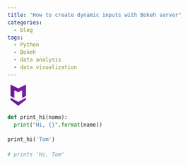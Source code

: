 ```yaml
---
title: "How to create dynamic inputs with Bokeh server"
categories:
  - blog
tags:
  - Python
  - Bokeh
  - data analysis
  - data visualization
---
```

![alt text][example_image]

```python
def print_hi(name):
  print("Hi, {}".format(name))

print_hi('Tom')

# prints 'Hi, Tom' 
```

[bokeh_org]: https://bokeh.org
[example_image]: https://github.com/adam-p/markdown-here/raw/master/src/common/images/icon48.png "Logo Title Text 2"